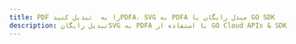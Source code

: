 ---title: PDF را به  تبدیل کنیدPDFA، SVG به PDFA مبدل رایگان یا GO SDKdescription: تبدیل رایگانSVG به PDFA با استفاده از GO Cloud APIs & SDK همچنین اسناد PDF را در Cloud ایجاد، ویرایش و رندر کنید.---